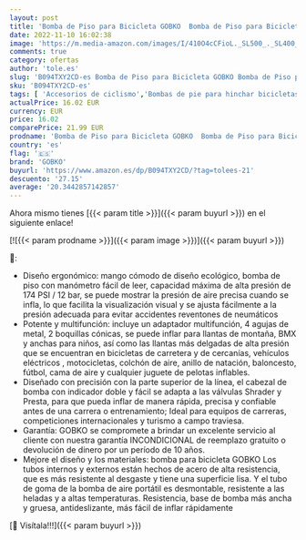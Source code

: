 ```yaml
---
layout: post
title: 'Bomba de Piso para Bicicleta GOBKO  Bomba de Piso para Bicicleta con válvulas Presta y Schrader  Bomba de Aire portátil Multiusos de Alta presión 170Psi para Pelotas de Deportes en Bicicleta'
date: 2022-11-10 16:02:38
image: 'https://m.media-amazon.com/images/I/410O4cCFioL._SL500_._SL400_.jpg'
comments: true
category: ofertas
author: 'tole.es'
slug: 'B094TXY2CD-es Bomba de Piso para Bicicleta GOBKO Bomba de Piso para...'
sku: 'B094TXY2CD-es'
tags: [ 'Accesorios de ciclismo','Bombas de pie para hinchar bicicletas','Bombas para hinchar bicicletas','Ciclismo','Deportes y aire libre','Ropa y equipo para deportes','bicicleta','gobko','🇪🇸', ]
actualPrice: 16.02 EUR
currency: EUR
price: 16.02
comparePrice: 21.99 EUR
prodname: 'Bomba de Piso para Bicicleta GOBKO  Bomba de Piso para Bicicleta con válvulas Presta y Schrader  Bomba de Aire portátil Multiusos de Alta presión 170Psi para Pelotas de Deportes en Bicicleta'
country: 'es'
flag: '🇪🇸'
brand: 'GOBKO'
buyurl: 'https://www.amazon.es/dp/B094TXY2CD/?tag=tolees-21'
descuento: '27.15'
average: '20.3442857142857'
---
```


Ahora mismo tienes [{{< param title >}}]({{< param buyurl >}}) en el siguiente enlace!

[![{{< param prodname >}}]({{< param image >}})]({{< param buyurl >}})

🔎:

- Diseño ergonómico: mango cómodo de diseño ecológico, bomba de piso con manómetro fácil de leer, capacidad máxima de alta presión de 174 PSI / 12 bar, se puede mostrar la presión de aire precisa cuando se infla, lo que facilita la visualización visual y se ajusta fácilmente a la presión adecuada para evitar accidentes reventones de neumáticos
- Potente y multifunción: incluye un adaptador multifunción, 4 agujas de metal, 2 boquillas cónicas, se puede inflar para llantas de montaña, BMX y anchas para niños, así como las llantas más delgadas de alta presión que se encuentran en bicicletas de carretera y de cercanías, vehículos eléctricos , motocicletas, colchón de aire, anillo de natación, baloncesto, fútbol, cama de aire y cualquier juguete de pelotas inflables.
- Diseñado con precisión con la parte superior de la línea, el cabezal de bomba con indicador doble y fácil se adapta a las válvulas Shrader y Presta, para que pueda inflar de manera rápida, precisa y confiable antes de una carrera o entrenamiento; Ideal para equipos de carreras, competiciones internacionales y turismo a campo traviesa.
- Garantía: GOBKO se compromete a brindar un excelente servicio al cliente con nuestra garantía INCONDICIONAL de reemplazo gratuito o devolución de dinero por un período de 10 años.
- Mejore el diseño y los materiales: bomba para bicicleta GOBKO Los tubos internos y externos están hechos de acero de alta resistencia, que es más resistente al desgaste y tiene una superficie lisa. Y el tubo de goma de la bomba de aire portátil es desmontable, resistente a las heladas y a altas temperaturas. Resistencia, base de bomba más ancha y gruesa, antideslizante, más fácil de inflar rápidamente

[🛒 Visítala!!!]({{< param buyurl >}})
